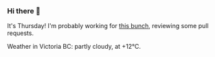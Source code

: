 ### Hi there :wave:

It's Thursday! I'm probably working for [this bunch](https://github.com/kohofinancial), reviewing some pull requests.

Weather in Victoria BC: partly cloudy, at +12°C.
